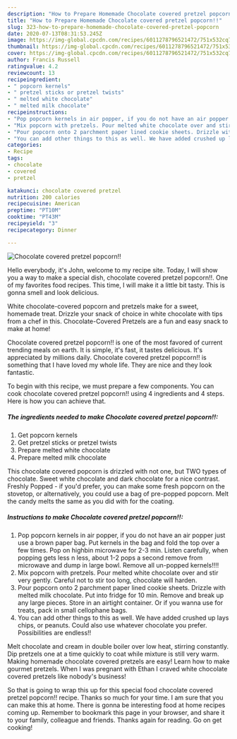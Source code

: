 ```yaml
---
description: "How to Prepare Homemade Chocolate covered pretzel popcorn!!"
title: "How to Prepare Homemade Chocolate covered pretzel popcorn!!"
slug: 323-how-to-prepare-homemade-chocolate-covered-pretzel-popcorn
date: 2020-07-13T08:31:53.245Z
image: https://img-global.cpcdn.com/recipes/6011278796521472/751x532cq70/chocolate-covered-pretzel-popcorn-recipe-main-photo.jpg
thumbnail: https://img-global.cpcdn.com/recipes/6011278796521472/751x532cq70/chocolate-covered-pretzel-popcorn-recipe-main-photo.jpg
cover: https://img-global.cpcdn.com/recipes/6011278796521472/751x532cq70/chocolate-covered-pretzel-popcorn-recipe-main-photo.jpg
author: Francis Russell
ratingvalue: 4.2
reviewcount: 13
recipeingredient:
- " popcorn kernels"
- " pretzel sticks or pretzel twists"
- " melted white chocolate"
- " melted milk chocolate"
recipeinstructions:
- "Pop popcorn kernels in air popper, if you do not have an air popper just use a brown paper bag. Put kernels in the bag and fold the top over a few times. Pop on highbin microwave for 2-3 min. Listen carefully, when popping gets less n less, about 1-2 pops a second remove from microwave and dump in large bowl. Remove all un-popped kernels!!!!"
- "Mix popcorn with pretzels. Pour melted white chocolate over and stir very gently. Careful not to stir too long, chocolate will harden."
- "Pour popcorn onto 2 parchment paper lined cookie sheets. Drizzle with melted milk chocolate. Put into fridge for 10 min. Remove and break up any large pieces. Store in an airtight container. Or if you wanna use for treats, pack in small cellophane bags."
- "You can add other things to this as well. We have added crushed up lays chips, or peanuts. Could also use whatever chocolate you prefer. Possibilities are endless!!"
categories:
- Recipe
tags:
- chocolate
- covered
- pretzel

katakunci: chocolate covered pretzel 
nutrition: 200 calories
recipecuisine: American
preptime: "PT10M"
cooktime: "PT43M"
recipeyield: "3"
recipecategory: Dinner

---
```



![Chocolate covered pretzel popcorn!!](https://img-global.cpcdn.com/recipes/6011278796521472/751x532cq70/chocolate-covered-pretzel-popcorn-recipe-main-photo.jpg)

Hello everybody, it's John, welcome to my recipe site. Today, I will show you a way to make a special dish, chocolate covered pretzel popcorn!!. One of my favorites food recipes. This time, I will make it a little bit tasty. This is gonna smell and look delicious.

White chocolate-covered popcorn and pretzels make for a sweet, homemade treat. Drizzle your snack of choice in white chocolate with tips from a chef in this. Chocolate-Covered Pretzels are a fun and easy snack to make at home!

Chocolate covered pretzel popcorn!! is one of the most favored of current trending meals on earth. It is simple, it's fast, it tastes delicious. It's appreciated by millions daily. Chocolate covered pretzel popcorn!! is something that I have loved my whole life. They are nice and they look fantastic.


To begin with this recipe, we must prepare a few components. You can cook chocolate covered pretzel popcorn!! using 4 ingredients and 4 steps. Here is how you can achieve that.

<!--inarticleads1-->

##### The ingredients needed to make Chocolate covered pretzel popcorn!!:

1. Get  popcorn kernels
1. Get  pretzel sticks or pretzel twists
1. Prepare  melted white chocolate
1. Prepare  melted milk chocolate


This chocolate covered popcorn is drizzled with not one, but TWO types of chocolate. Sweet white chocolate and dark chocolate for a nice contrast. Freshly Popped - if you&#39;d prefer, you can make some fresh popcorn on the stovetop, or alternatively, you could use a bag of pre-popped popcorn. Melt the candy melts the same as you did with for the coating. 

<!--inarticleads2-->

##### Instructions to make Chocolate covered pretzel popcorn!!:

1. Pop popcorn kernels in air popper, if you do not have an air popper just use a brown paper bag. Put kernels in the bag and fold the top over a few times. Pop on highbin microwave for 2-3 min. Listen carefully, when popping gets less n less, about 1-2 pops a second remove from microwave and dump in large bowl. Remove all un-popped kernels!!!!
1. Mix popcorn with pretzels. Pour melted white chocolate over and stir very gently. Careful not to stir too long, chocolate will harden.
1. Pour popcorn onto 2 parchment paper lined cookie sheets. Drizzle with melted milk chocolate. Put into fridge for 10 min. Remove and break up any large pieces. Store in an airtight container. Or if you wanna use for treats, pack in small cellophane bags.
1. You can add other things to this as well. We have added crushed up lays chips, or peanuts. Could also use whatever chocolate you prefer. Possibilities are endless!!


Melt chocolate and cream in double boiler over low heat, stirring constantly. Dip pretzels one at a time quickly to coat while mixture is still very warm. Making homemade chocolate covered pretzels are easy! Learn how to make gourmet pretzels. When I was pregnant with Ethan I craved white chocolate covered pretzels like nobody&#39;s business! 

So that is going to wrap this up for this special food chocolate covered pretzel popcorn!! recipe. Thanks so much for your time. I am sure that you can make this at home. There is gonna be interesting food at home recipes coming up. Remember to bookmark this page in your browser, and share it to your family, colleague and friends. Thanks again for reading. Go on get cooking!
